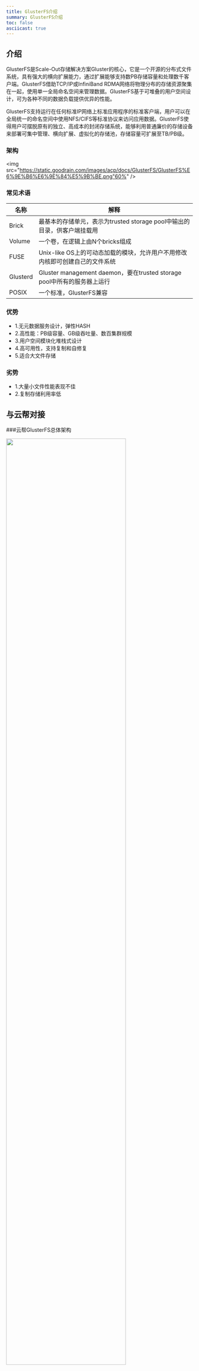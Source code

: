 ```yaml
---
title: GlusterFS介绍
summary: GlusterFS介绍
toc: false
asciicast: true
---
```


<div id="toc"></div>


## 介绍
 GlusterFS是Scale-Out存储解决方案Gluster的核心，它是一个开源的分布式文件系统，具有强大的横向扩展能力，通过扩展能够支持数PB存储容量和处理数千客户端。GlusterFS借助TCP/IP或InfiniBand RDMA网络将物理分布的存储资源聚集在一起，使用单一全局命名空间来管理数据。GlusterFS基于可堆叠的用户空间设计，可为各种不同的数据负载提供优异的性能。 
 
GlusterFS支持运行在任何标准IP网络上标准应用程序的标准客户端，用户可以在全局统一的命名空间中使用NFS/CIFS等标准协议来访问应用数据。GlusterFS使得用户可摆脱原有的独立、高成本的封闭存储系统，能够利用普通廉价的存储设备来部署可集中管理、横向扩展、虚拟化的存储池，存储容量可扩展至TB/PB级。

### 架构

<img src="https://static.goodrain.com/images/acp/docs/GlusterFS/GlusterFS%E6%9E%B6%E6%9E%84%E5%9B%BE.png"60%" />

### 常见术语
名称|	解释
----|---|
Brick|最基本的存储单元，表示为trusted storage pool中输出的目录，供客户端挂载用
Volume|一个卷，在逻辑上由N个bricks组成
FUSE|Unix-like OS上的可动态加载的模块，允许用户不用修改内核即可创建自己的文件系统
Glusterd|Gluster management daemon，要在trusted storage pool中所有的服务器上运行
POSIX|	一个标准，GlusterFS兼容

### 优势

- 1.无元数据服务设计，弹性HASH
- 2.高性能：PB级容量、GB级吞吐量、数百集群规模
- 3.用户空间模块化堆栈式设计
- 4.高可用性，支持复制和自修复
- 5.适合大文件存储

### 劣势

- 1.大量小文件性能表现不佳
- 2.复制存储利用率低



## 与云帮对接


###云帮GlusterFS总体架构

<img src="https://static.goodrain.com/images/acp/docs/GlusterFS/GlusterFS%E4%BA%91%E5%B8%AE%E6%9E%B6%E6%9E%84%E5%9B%BE.png" width="80%" />


###GlusterFS在云帮的用途


- 通过GlusterFS实现了容器存储的持久化

- (企业版)支持块设备的挂载 （支持aws块设备、ceph的块设备）


###云帮使用的卷类型（生产环境推荐的卷类型）

####distribute replica volume 分布式复制卷

<img src="https://static.goodrain.com/images/acp/docs/GlusterFS/GlusterFS%E5%88%86%E5%B8%83%E5%BC%8F%E5%A4%8D%E5%88%B6%E5%8D%B7.png" width="80%" />

Brick server 数量是镜像数的倍数,可以在 2 个或多个节点之间复制数据。分布式的复制卷，volume 中 brick 所包含的存储服务器数必须是 replica 的倍数(>=2倍)，兼顾分布式和复制式的功能。

- 创建语法：gluster volume create [replica ] [transport tcp | rdma | tcp,rdma]
- 例子：`gluster volume create test-volume replica 2 transport tcp server1:/exp1 server2:/exp2 server3:/exp3 server4:/exp4`
 

- 更多卷类型：[详细资料](http://docs.gluster.org/en/latest/Administrator%20Guide/Setting%20Up%20Volumes/)

###云帮目录结构介绍

- 所有控制节点和计算节点都需要挂载/grdata目录

```
例如:/grdata/tenant/5dfda738ae214401bd832a9fe630a793/service/da91fa02f650ea5ac115884fac68fa4e/

/grdata/tenant
##存放所有用户的目录

5dfda738ae214401bd832a9fe630a793
##表示一个用户

service
##所有服务存放的目录

da91fa02f650ea5ac115884fac68fa4e
##表示一个服务
```

